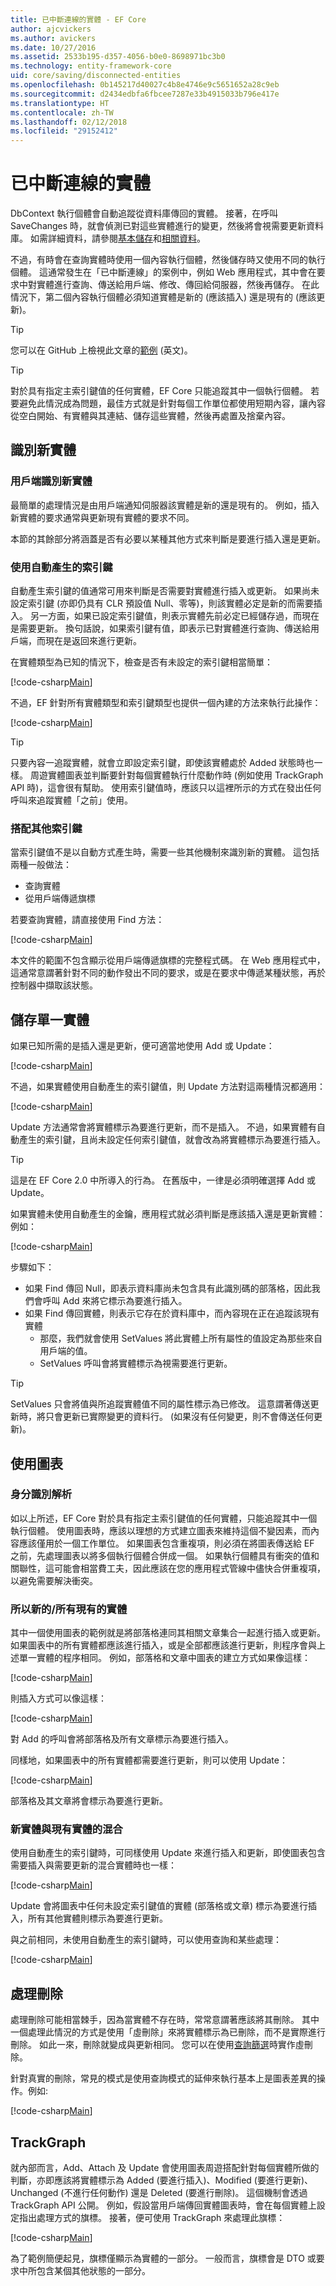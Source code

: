 ```yaml
---
title: 已中斷連線的實體 - EF Core
author: ajcvickers
ms.author: avickers
ms.date: 10/27/2016
ms.assetid: 2533b195-d357-4056-b0e0-8698971bc3b0
ms.technology: entity-framework-core
uid: core/saving/disconnected-entities
ms.openlocfilehash: 0b145217d40027c4b8e4746e9c5651652a28c9eb
ms.sourcegitcommit: d2434edbfa6fbcee7287e33b4915033b796e417e
ms.translationtype: HT
ms.contentlocale: zh-TW
ms.lasthandoff: 02/12/2018
ms.locfileid: "29152412"
---
```

# <a name="disconnected-entities"></a>已中斷連線的實體

DbContext 執行個體會自動追蹤從資料庫傳回的實體。 接著，在呼叫 SaveChanges 時，就會偵測已對這些實體進行的變更，然後將會視需要更新資料庫。 如需詳細資料，請參閱[基本儲存](basic.md)和[相關資料](related-data.md)。

不過，有時會在查詢實體時使用一個內容執行個體，然後儲存時又使用不同的執行個體。 這通常發生在「已中斷連線」的案例中，例如 Web 應用程式，其中會在要求中對實體進行查詢、傳送給用戶端、修改、傳回給伺服器，然後再儲存。 在此情況下，第二個內容執行個體必須知道實體是新的 (應該插入) 還是現有的 (應該更新)。

> [!TIP]  
> 您可以在 GitHub 上檢視此文章的[範例](https://github.com/aspnet/EntityFramework.Docs/tree/master/samples/core/Saving/Saving/Disconnected/) \(英文\)。

> [!TIP]
> 對於具有指定主索引鍵值的任何實體，EF Core 只能追蹤其中一個執行個體。 若要避免此情況成為問題，最佳方式就是針對每個工作單位都使用短期內容，讓內容從空白開始、有實體與其連結、儲存這些實體，然後再處置及捨棄內容。

## <a name="identifying-new-entities"></a>識別新實體

### <a name="client-identifies-new-entities"></a>用戶端識別新實體

最簡單的處理情況是由用戶端通知伺服器該實體是新的還是現有的。 例如，插入新實體的要求通常與更新現有實體的要求不同。

本節的其餘部分將涵蓋是否有必要以某種其他方式來判斷是要進行插入還是更新。

### <a name="with-auto-generated-keys"></a>使用自動產生的索引鍵

自動產生索引鍵的值通常可用來判斷是否需要對實體進行插入或更新。 如果尚未設定索引鍵 (亦即仍具有 CLR 預設值 Null、零等)，則該實體必定是新的而需要插入。 另一方面，如果已設定索引鍵值，則表示實體先前必定已經儲存過，而現在是需要更新。 換句話說，如果索引鍵有值，即表示已對實體進行查詢、傳送給用戶端，而現在是返回來進行更新。

在實體類型為已知的情況下，檢查是否有未設定的索引鍵相當簡單：

[!code-csharp[Main](../../../samples/core/Saving/Saving/Disconnected/Sample.cs#IsItNewSimple)]

不過，EF 針對所有實體類型和索引鍵類型也提供一個內建的方法來執行此操作：

[!code-csharp[Main](../../../samples/core/Saving/Saving/Disconnected/Sample.cs#IsItNewGeneral)]

> [!TIP]  
> 只要內容一追蹤實體，就會立即設定索引鍵，即使該實體處於 Added 狀態時也一樣。 周遊實體圖表並判斷要針對每個實體執行什麼動作時 (例如使用 TrackGraph API 時)，這會很有幫助。 使用索引鍵值時，應該只以這裡所示的方式在發出任何呼叫來追蹤實體「之前」使用。

### <a name="with-other-keys"></a>搭配其他索引鍵

當索引鍵值不是以自動方式產生時，需要一些其他機制來識別新的實體。 這包括兩種一般做法：
 * 查詢實體
 * 從用戶端傳遞旗標

若要查詢實體，請直接使用 Find 方法：

[!code-csharp[Main](../../../samples/core/Saving/Saving/Disconnected/Sample.cs#IsItNewQuery)]

本文件的範圍不包含顯示從用戶端傳遞旗標的完整程式碼。 在 Web 應用程式中，這通常意謂著針對不同的動作發出不同的要求，或是在要求中傳遞某種狀態，再於控制器中擷取該狀態。

## <a name="saving-single-entities"></a>儲存單一實體

如果已知所需的是插入還是更新，便可適當地使用 Add 或 Update：

[!code-csharp[Main](../../../samples/core/Saving/Saving/Disconnected/Sample.cs#InsertAndUpdateSingleEntity)]

不過，如果實體使用自動產生的索引鍵值，則 Update 方法對這兩種情況都適用：

[!code-csharp[Main](../../../samples/core/Saving/Saving/Disconnected/Sample.cs#InsertOrUpdateSingleEntity)]

Update 方法通常會將實體標示為要進行更新，而不是插入。 不過，如果實體有自動產生的索引鍵，且尚未設定任何索引鍵值，就會改為將實體標示為要進行插入。

> [!TIP]  
> 這是在 EF Core 2.0 中所導入的行為。 在舊版中，一律是必須明確選擇 Add 或 Update。

如果實體未使用自動產生的金鑰，應用程式就必須判斷是應該插入還是更新實體：例如：

[!code-csharp[Main](../../../samples/core/Saving/Saving/Disconnected/Sample.cs#InsertOrUpdateSingleEntityWithFind)]

步驟如下：
* 如果 Find 傳回 Null，即表示資料庫尚未包含具有此識別碼的部落格，因此我們會呼叫 Add 來將它標示為要進行插入。
* 如果 Find 傳回實體，則表示它存在於資料庫中，而內容現在正在追蹤該現有實體
  * 那麼，我們就會使用 SetValues 將此實體上所有屬性的值設定為那些來自用戶端的值。
  * SetValues 呼叫會將實體標示為視需要進行更新。

> [!TIP]  
> SetValues 只會將值與所追蹤實體值不同的屬性標示為已修改。 這意謂著傳送更新時，將只會更新已實際變更的資料行。 (如果沒有任何變更，則不會傳送任何更新)。

## <a name="working-with-graphs"></a>使用圖表

### <a name="identity-resolution"></a>身分識別解析

如以上所述，EF Core 對於具有指定主索引鍵值的任何實體，只能追蹤其中一個執行個體。 使用圖表時，應該以理想的方式建立圖表來維持這個不變因素，而內容應該僅用於一個工作單位。 如果圖表包含重複項，則必須在將圖表傳送給 EF 之前，先處理圖表以將多個執行個體合併成一個。 如果執行個體具有衝突的值和關聯性，這可能會相當費工夫，因此應該在您的應用程式管線中儘快合併重複項，以避免需要解決衝突。

### <a name="all-newall-existing-entities"></a>所以新的/所有現有的實體

其中一個使用圖表的範例就是將部落格連同其相關文章集合一起進行插入或更新。 如果圖表中的所有實體都應該進行插入，或是全部都應該進行更新，則程序會與上述單一實體的程序相同。 例如，部落格和文章中圖表的建立方式如果像這樣：

[!code-csharp[Main](../../../samples/core/Saving/Saving/Disconnected/Sample.cs#CreateBlogAndPosts)]

則插入方式可以像這樣：

[!code-csharp[Main](../../../samples/core/Saving/Saving/Disconnected/Sample.cs#InsertGraph)]

對 Add 的呼叫會將部落格及所有文章標示為要進行插入。

同樣地，如果圖表中的所有實體都需要進行更新，則可以使用 Update：

[!code-csharp[Main](../../../samples/core/Saving/Saving/Disconnected/Sample.cs#UpdateGraph)]

部落格及其文章將會標示為要進行更新。

### <a name="mix-of-new-and-existing-entities"></a>新實體與現有實體的混合

使用自動產生的索引鍵時，可同樣使用 Update 來進行插入和更新，即使圖表包含需要插入與需要更新的混合實體時也一樣：

[!code-csharp[Main](../../../samples/core/Saving/Saving/Disconnected/Sample.cs#InsertOrUpdateGraph)]

Update 會將圖表中任何未設定索引鍵值的實體 (部落格或文章) 標示為要進行插入，所有其他實體則標示為要進行更新。

與之前相同，未使用自動產生的索引鍵時，可以使用查詢和某些處理：

[!code-csharp[Main](../../../samples/core/Saving/Saving/Disconnected/Sample.cs#InsertOrUpdateGraphWithFind)]

## <a name="handling-deletes"></a>處理刪除

處理刪除可能相當棘手，因為當實體不存在時，常常意謂著應該將其刪除。 其中一個處理此情況的方式是使用「虛刪除」來將實體標示為已刪除，而不是實際進行刪除。 如此一來，刪除就變成與更新相同。 您可以在使用[查詢篩選](xref:core/querying/filters)時實作虛刪除。

針對真實的刪除，常見的模式是使用查詢模式的延伸來執行基本上是圖表差異的操作。例如: 

[!code-csharp[Main](../../../samples/core/Saving/Saving/Disconnected/Sample.cs#InsertUpdateOrDeleteGraphWithFind)]

## <a name="trackgraph"></a>TrackGraph

就內部而言，Add、Attach 及 Update 會使用圖表周遊搭配針對每個實體所做的判斷，亦即應該將實體標示為 Added (要進行插入)、Modified (要進行更新)、Unchanged (不進行任何動作) 還是 Deleted (要進行刪除)。 這個機制會透過 TrackGraph API 公開。 例如，假設當用戶端傳回實體圖表時，會在每個實體上設定指出處理方式的旗標。 接著，便可使用 TrackGraph 來處理此旗標：

[!code-csharp[Main](../../../samples/core/Saving/Saving/Disconnected/Sample.cs#TrackGraph)]

為了範例簡便起見，旗標僅顯示為實體的一部分。 一般而言，旗標會是 DTO 或要求中所包含某個其他狀態的一部分。
